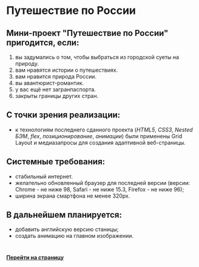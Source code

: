 # Путешествие по России

## Мини-проект "Путешествие по России" пригодится, если:
1. вы задумались о том, чтобы выбраться из городской суеты на природу.
2. вам нравятся истории о путешествиях.
3. вам нравится природа России.
4. вы авантюрист-романтик.
5. у вас ещё нет загранпаспорта.
6. закрыты границы других стран.

## С точки зрения реализации:
* к технологиям последнего сданного проекта (*HTML5*, *CSS3*, *Nested БЭМ*, *flex*, *позиционирование*, *анимации*) были применены Grid Layout и медиазапросы для создания адаптивной веб-страницы.

## Системные требования:
* стабильный интернет.
* желательно обновленный браузер для последней версии (версии: Chrome - не ниже 98, Safari - не ниже 15.3, Firefox - не ниже 96);
* ширина экрана смартфона не менее 320px.

## В дальнейшем планируется:
  * добавить английскую версию станицы;
  * создать анимацию на главном изображении.

  #

**[Перейти на страницу](https://genlady.github.io/russian-travel/)**
